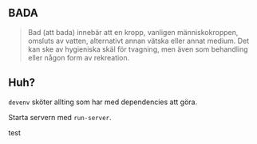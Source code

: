## BADA

> Bad (att bada) innebär att en kropp, vanligen människokroppen, omsluts av vatten, alternativt annan vätska eller annat medium. Det kan ske av hygieniska skäl för tvagning, men även som behandling eller någon form av rekreation.

## Huh?

`devenv` sköter allting som har med dependencies att göra.

Starta servern med `run-server`.


test
